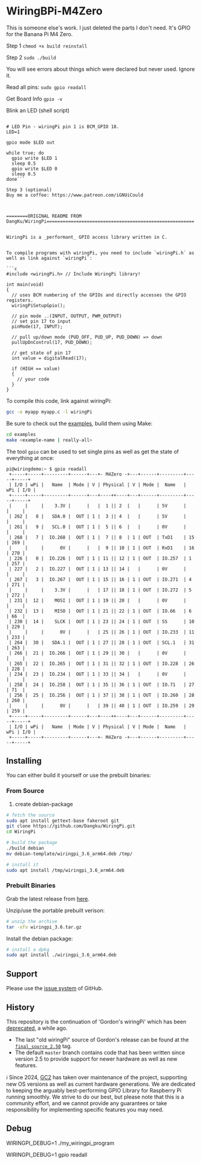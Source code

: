 # WiringBPi-M4Zero

This is someone else's work. I just deleted the parts I don't need.
It's GPIO for the Banana Pi M4 Zero.

Step 1
```chmod +x build reinstall```

Step 2
```sudo ./build```

You will see errors about things which were declared but never used. Ignore it.

Read all pins:
```sudo gpio readall```

Get Board Info
```gpio -v```

Blink an LED (shell script)
```#!/bin/sh -e

# LED Pin - wiringPi pin 1 is BCM_GPIO 18.
LED=1

gpio mode $LED out

while true; do
  gpio write $LED 1
  sleep 0.5
  gpio write $LED 0
  sleep 0.5
done```

Step 3 (optional)
Buy me a coffee: https://www.patreon.com/iGNUiCould



========ORIGINAL README FROM DangKu/WiringPi=======================================================


WiringPi is a _performant_ GPIO access library written in C.


To compile programs with wiringPi, you need to include `wiringPi.h` as well as link against `wiringPi`:

```c
#include <wiringPi.h> // Include WiringPi library!

int main(void)
{
  // uses BCM numbering of the GPIOs and directly accesses the GPIO registers.
  wiringPiSetupGpio();

  // pin mode ..(INPUT, OUTPUT, PWM_OUTPUT)
  // set pin 17 to input
  pinMode(17, INPUT);

  // pull up/down mode (PUD_OFF, PUD_UP, PUD_DOWN) => down
  pullUpDnControl(17, PUD_DOWN);

  // get state of pin 17
  int value = digitalRead(17);

  if (HIGH == value)
  {
    // your code
  }
}
```

To compile this code, link against wiringPi:

```sh
gcc -o myapp myapp.c -l wiringPi
```

Be sure to check out the [examples](./examples/), build them using Make:

```sh
cd examples
make <example-name | really-all>
```

The tool `gpio` can be used to set single pins as well as get the state of everything at once:

```
pi@wiringdemo:~ $ gpio readall
 +-----+-----+---------+------+---+- M4Zero -+---+------+---------+-----+-----+
 | I/O | wPi |   Name  | Mode | V | Physical | V | Mode |  Name   | wPi | I/O |
 +-----+-----+---------+------+---+----++----+---+------+---------+-----+-----+
 |     |     |    3.3V |      |   |  1 || 2  |   |      | 5V      |     |     |
 | 262 |   8 |   SDA.0 |  OUT | 1 |  3 || 4  |   |      | 5V      |     |     |
 | 261 |   9 |   SCL.0 |  OUT | 1 |  5 || 6  |   |      | 0V      |     |     |
 | 268 |   7 |  IO.268 |  OUT | 1 |  7 || 8  | 1 | OUT  | TxD1    | 15  | 269 |
 |     |     |      0V |      |   |  9 || 10 | 1 | OUT  | RxD1    | 16  | 270 |
 | 226 |   0 |  IO.226 |  OUT | 1 | 11 || 12 | 1 | OUT  | IO.257  | 1   | 257 |
 | 227 |   2 |  IO.227 |  OUT | 1 | 13 || 14 |   |      | 0V      |     |     |
 | 267 |   3 |  IO.267 |  OUT | 1 | 15 || 16 | 1 | OUT  | IO.271  | 4   | 271 |
 |     |     |    3.3V |      |   | 17 || 18 | 1 | OUT  | IO.272  | 5   | 272 |
 | 231 |  12 |    MOSI |  OUT | 1 | 19 || 20 |   |      | 0V      |     |     |
 | 232 |  13 |    MISO |  OUT | 1 | 21 || 22 | 1 | OUT  | IO.66   | 6   | 66  |
 | 230 |  14 |    SLCK |  OUT | 1 | 23 || 24 | 1 | OUT  | SS      | 10  | 229 |
 |     |     |      0V |      |   | 25 || 26 | 1 | OUT  | IO.233  | 11  | 233 |
 | 264 |  30 |   SDA.1 |  OUT | 1 | 27 || 28 | 1 | OUT  | SCL.1   | 31  | 263 |
 | 266 |  21 |  IO.266 |  OUT | 1 | 29 || 30 |   |      | 0V      |     |     |
 | 265 |  22 |  IO.265 |  OUT | 1 | 31 || 32 | 1 | OUT  | IO.228  | 26  | 228 |
 | 234 |  23 |  IO.234 |  OUT | 1 | 33 || 34 |   |      | 0V      |     |     |
 | 258 |  24 |  IO.258 |  OUT | 1 | 35 || 36 | 1 | OUT  | IO.71   | 27  | 71  |
 | 256 |  25 |  IO.256 |  OUT | 1 | 37 || 38 | 1 | OUT  | IO.260  | 28  | 260 |
 |     |     |      0V |      |   | 39 || 40 | 1 | OUT  | IO.259  | 29  | 259 |
 +-----+-----+---------+------+---+----++----+---+------+---------+-----+-----+
 | I/O | wPi |   Name  | Mode | V | Physical | V | Mode |  Name   | wPi | I/O |
 +-----+-----+---------+------+---+- M4Zero -+---+------+---------+-----+-----+
```


## Installing

You can either build it yourself or use the prebuilt binaries:

### From Source

1. create debian-package

```sh
# fetch the source
sudo apt install gettext-base fakeroot git
git clone https://github.com/Dangku/WiringPi.git
cd WiringPi

# build the package
./build debian
mv debian-template/wiringpi_3.6_arm64.deb /tmp/

# install it
sudo apt install /tmp/wiringpi_3.6_arm64.deb
```


### Prebuilt Binaries

Grab the latest release from [here](https://github.com/Dangku/WiringPi/releases).


Unzip/use the portable prebuilt verison:

```sh
# unzip the archive
tar -xfv wiringpi_3.6.tar.gz
```

Install the debian package:

```sh
# install a dpkg
sudo apt install ./wiringpi_3.6_arm64.deb
```


## Support

Please use the [issue system](https://github.com/WiringPi/WiringPi/issues) of GitHub.


## History

This repository is the continuation of 'Gordon's wiringPi' which has been [deprecated](https://web.archive.org/web/20220405225008/http://wiringpi.com/wiringpi-deprecated/), a while ago.

* The last "old wiringPi" source of Gordon's release can be found at the
  [`final_source_2.50`](https://github.com/WiringPi/WiringPi/tree/final_official_2.50) tag.
* The default `master` branch contains code that has been written since version 2.5
  to provide support for newer hardware as well as new features.

:information_source:️ Since 2024, [GC2](https://github.com/GrazerComputerClub) has taken over maintenance of the project, supporting new OS versions as well as current hardware generations. We are dedicated to keeping the arguably best-performing GPIO Library for Raspberry Pi running smoothly. We strive to do our best, but please note that this is a community effort, and we cannot provide any guarantees or take responsibility for implementing specific features you may need.

## Debug

WIRINGPI_DEBUG=1 ./my_wiringpi_program

WIRINGPI_DEBUG=1 gpio readall
